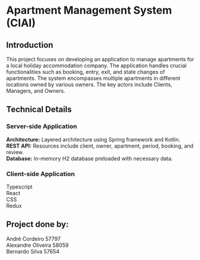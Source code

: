 # Apartment Management System (CIAI)

## Introduction

This project focuses on developing an application to manage apartments for a local holiday
accommodation company. The application handles crucial functionalities such as booking, entry, 
exit, and state changes of apartments. The system encompasses multiple apartments in different locations 
owned by various owners. The key actors include Clients, Managers, and Owners.

## Technical Details 

### Server-side Application  
**Architecture:** Layered architecture using Spring framework and Kotlin.  
**REST API:** Resources include client, owner, apartment, period, booking, and review.  
**Database:** In-memory H2 database preloaded with necessary data.  

### Client-side Application  
  Typescript  
  React  
  CSS  
  Redux  

## Project done by: 

  André Cordeiro 57797  
  Alexandre Oliveira 58059  
  Bernardo Silva 57654  



